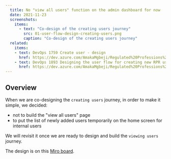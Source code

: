 ```yaml
---
  title: No "view all users" function on the admin dashboard for now
  date: 2021-11-23
  screenshots:
    items:
      - text: "Co-design of the creating users journey"
        src: 01-user-flow-design-creating-users.png
        caption: "Co-design of the creating users journey"
  related:
    items:
    - text: DevOps 1759 Create user - design
      href: https://dev.azure.com/AmakaMgbeji/Regulated%20Professions%20Register%20(RPR)%20-%20BETA%20PHASE/_sprints/taskboard/Regulated%20Professions%20Register%20(RPR)%20-%20BETA%20PHASE%20Team/Regulated%20Professions%20Register%20(RPR)%20-%20BETA%20PHASE/Sprint%201?workitem=1759
    - text: DevOps 1893 Designing the user flow for creating new RPR user
      href: https://dev.azure.com/AmakaMgbeji/Regulated%20Professions%20Register%20(RPR)%20-%20BETA%20PHASE/_sprints/taskboard/Regulated%20Professions%20Register%20(RPR)%20-%20BETA%20PHASE%20Team/Regulated%20Professions%20Register%20(RPR)%20-%20BETA%20PHASE/Sprint%201?workitem=1893
---
```


## Overview

When we are co-designing the `creating users` journey, in order to make it simple, we decided:
* not to build the "view all users" page
* to put the list of newly added users temporarily on the home screen for internal users

We will revisit it once we are ready to design and build the `viewing users` journey.

The design is on this [Miro board](https://miro.com/app/board/o9J_lkEVwtI=/?moveToWidget=3458764513942745062&cot=14).